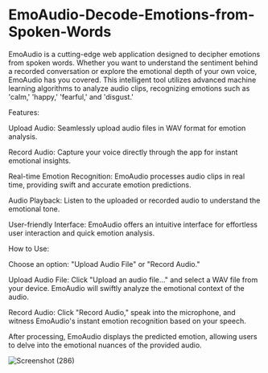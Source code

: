 # EmoAudio-Decode-Emotions-from-Spoken-Words
EmoAudio is a cutting-edge web application designed to decipher emotions from spoken words. Whether you want to understand the sentiment behind a recorded conversation or explore the emotional depth of your own voice, EmoAudio has you covered. This intelligent tool utilizes advanced machine learning algorithms to analyze audio clips, recognizing emotions such as 'calm,' 'happy,' 'fearful,' and 'disgust.'

Features:

Upload Audio: Seamlessly upload audio files in WAV format for emotion analysis.

Record Audio: Capture your voice directly through the app for instant emotional insights.

Real-time Emotion Recognition: EmoAudio processes audio clips in real time, providing swift and accurate emotion predictions.

Audio Playback: Listen to the uploaded or recorded audio to understand the emotional tone.

User-friendly Interface: EmoAudio offers an intuitive interface for effortless user interaction and quick emotion analysis.

How to Use:

Choose an option: "Upload Audio File" or "Record Audio."

Upload Audio File: Click "Upload an audio file..." and select a WAV file from your device. EmoAudio will swiftly analyze the emotional context of the audio.

Record Audio: Click "Record Audio," speak into the microphone, and witness EmoAudio's instant emotion recognition based on your speech.

After processing, EmoAudio displays the predicted emotion, allowing users to delve into the emotional nuances of the provided audio.






![Screenshot (286)](https://github.com/YugantGotmare/EmoAudio-Decode-Emotions-from-Spoken-Words/assets/101650315/6f5d1d7e-840e-47c4-b179-ef449d201092)




